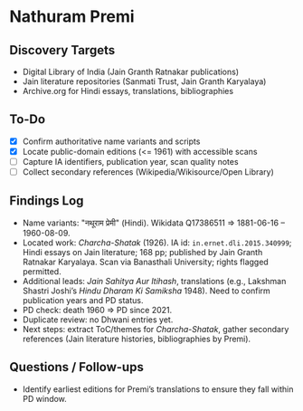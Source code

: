 # Nathuram Premi

## Discovery Targets
- Digital Library of India (Jain Granth Ratnakar publications)
- Jain literature repositories (Sanmati Trust, Jain Granth Karyalaya)
- Archive.org for Hindi essays, translations, bibliographies

## To-Do
- [x] Confirm authoritative name variants and scripts
- [x] Locate public-domain editions (<= 1961) with accessible scans
- [ ] Capture IA identifiers, publication year, scan quality notes
- [ ] Collect secondary references (Wikipedia/Wikisource/Open Library)

## Findings Log
- Name variants: "नथूराम प्रेमी" (Hindi). Wikidata Q17386511 ⇒ 1881-06-16 – 1960-08-09.
- Located work: *Charcha-Shatak* (1926). IA id: `in.ernet.dli.2015.340999`; Hindi essays on Jain literature; 168 pp; published by Jain Granth Ratnakar Karyalaya. Scan via Banasthali University; rights flagged permitted.
- Additional leads: *Jain Sahitya Aur Itihash*, translations (e.g., Lakshman Shastri Joshi’s *Hindu Dharam Ki Samiksha* 1948). Need to confirm publication years and PD status.
- PD check: death 1960 ⇒ PD since 2021.
- Duplicate review: no Dhwani entries yet.
- Next steps: extract ToC/themes for *Charcha-Shatak*, gather secondary references (Jain literature histories, bibliographies by Premi).

## Questions / Follow-ups
- Identify earliest editions for Premi’s translations to ensure they fall within PD window.
